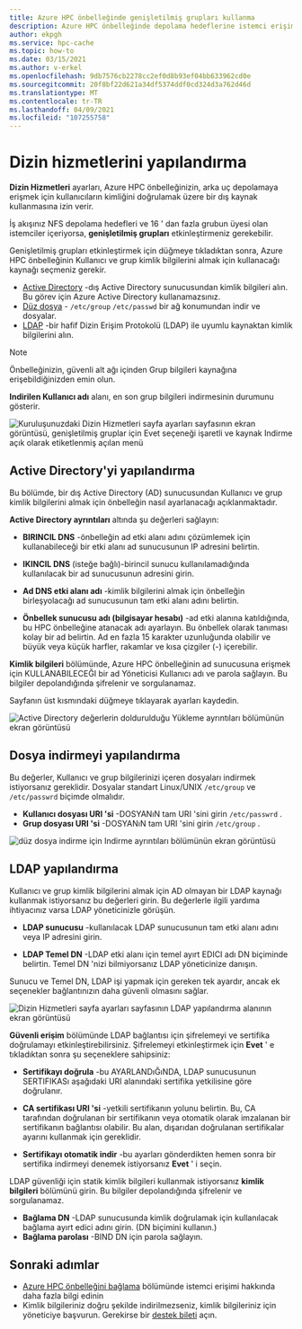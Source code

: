 ```yaml
---
title: Azure HPC önbelleğinde genişletilmiş grupları kullanma
description: Azure HPC önbelleğinde depolama hedeflerine istemci erişimi için dizin hizmetlerini yapılandırma
author: ekpgh
ms.service: hpc-cache
ms.topic: how-to
ms.date: 03/15/2021
ms.author: v-erkel
ms.openlocfilehash: 9db7576cb2278cc2ef0d8b93ef04bb633962cd0e
ms.sourcegitcommit: 20f8bf22d621a34df5374ddf0cd324d3a762d46d
ms.translationtype: MT
ms.contentlocale: tr-TR
ms.lasthandoff: 04/09/2021
ms.locfileid: "107255758"
---
```

# <a name="configure-directory-services"></a>Dizin hizmetlerini yapılandırma

**Dizin Hizmetleri** ayarları, Azure HPC önbelleğinizin, arka uç depolamaya erişmek için kullanıcıların kimliğini doğrulamak üzere bir dış kaynak kullanmasına izin verir.

İş akışınız NFS depolama hedefleri ve 16 ' dan fazla grubun üyesi olan istemciler içeriyorsa, **genişletilmiş grupları** etkinleştirmeniz gerekebilir.

Genişletilmiş grupları etkinleştirmek için düğmeye tıkladıktan sonra, Azure HPC önbelleğinin Kullanıcı ve grup kimlik bilgilerini almak için kullanacağı kaynağı seçmeniz gerekir.

* [Active Directory](#configure-active-directory) -dış Active Directory sunucusundan kimlik bilgileri alın. Bu görev için Azure Active Directory kullanamazsınız.
* [Düz dosya](#configure-file-download) - `/etc/group` `/etc/passwd` bir ağ konumundan indir ve dosyalar.
* [LDAP](#configure-ldap) -bir hafif Dizin Erişim Protokolü (LDAP) ile uyumlu kaynaktan kimlik bilgilerini alın.

> [!NOTE]
> Önbelleğinizin, güvenli alt ağı içinden Grup bilgileri kaynağına erişebildiğinizden emin olun.<!-- + details/examples -->

**Indirilen Kullanıcı adı** alanı, en son grup bilgileri indirmesinin durumunu gösterir.

![Kuruluşunuzdaki Dizin Hizmetleri sayfa ayarları sayfasının ekran görüntüsü, genişletilmiş gruplar için Evet seçeneği işaretli ve kaynak Indirme açık olarak etiketlenmiş açılan menü](media/directory-services-select-group-source.png)

## <a name="configure-active-directory"></a>Active Directory'yi yapılandırma

Bu bölümde, bir dış Active Directory (AD) sunucusundan Kullanıcı ve grup kimlik bilgilerini almak için önbelleğin nasıl ayarlanacağı açıklanmaktadır.

**Active Directory ayrıntıları** altında şu değerleri sağlayın:

* **BIRINCIL DNS** -önbelleğin ad etki alanı adını çözümlemek için kullanabileceği bir etki alanı ad sunucusunun IP adresini belirtin.

* **IKINCIL DNS** (isteğe bağlı)-birincil sunucu kullanılamadığında kullanılacak bir ad sunucusunun adresini girin.

* **Ad DNS etki alanı adı** -kimlik bilgilerini almak için önbelleğin birleşyolacağı ad sunucusunun tam etki alanı adını belirtin.

* **Önbellek sunucusu adı (bilgisayar hesabı)** -ad etki alanına katıldığında, bu HPC önbelleğine atanacak adı ayarlayın. Bu önbellek olarak tanıması kolay bir ad belirtin. Ad en fazla 15 karakter uzunluğunda olabilir ve büyük veya küçük harfler, rakamlar ve kısa çizgiler (-) içerebilir.

**Kimlik bilgileri** bölümünde, Azure HPC önbelleğinin ad sunucusuna erişmek için KULLANABILECEĞI bir ad Yöneticisi Kullanıcı adı ve parola sağlayın. Bu bilgiler depolandığında şifrelenir ve sorgulanamaz.

Sayfanın üst kısmındaki düğmeye tıklayarak ayarları kaydedin.

![Active Directory değerlerin doldurulduğu Yükleme ayrıntıları bölümünün ekran görüntüsü](media/group-download-details-ad.png)

## <a name="configure-file-download"></a>Dosya indirmeyi yapılandırma

Bu değerler, Kullanıcı ve grup bilgilerinizi içeren dosyaları indirmek istiyorsanız gereklidir. Dosyalar standart Linux/UNIX `/etc/group` ve `/etc/passwrd` biçimde olmalıdır.

* **Kullanıcı dosyası URI 'si** -DOSYANıN tam URI 'sini girin `/etc/passwrd` .
* **Grup dosyası URI 'si** -DOSYANıN tam URI 'sini girin `/etc/group` .

![düz dosya indirme için Indirme ayrıntıları bölümünün ekran görüntüsü](media/group-download-details-file.png)

## <a name="configure-ldap"></a>LDAP yapılandırma

Kullanıcı ve grup kimlik bilgilerini almak için AD olmayan bir LDAP kaynağı kullanmak istiyorsanız bu değerleri girin. Bu değerlerle ilgili yardıma ihtiyacınız varsa LDAP yöneticinizle görüşün.

* **LDAP sunucusu** -kullanılacak LDAP sunucusunun tam etki alanı adını veya IP adresini girin. <!-- only one, not up to 3 -->

* **LDAP Temel DN** -LDAP etki alanı için temel ayırt EDICI adı DN biçiminde belirtin. Temel DN 'nizi bilmiyorsanız LDAP yöneticinize danışın.

Sunucu ve Temel DN, LDAP işi yapmak için gereken tek ayardır, ancak ek seçenekler bağlantınızın daha güvenli olmasını sağlar.

![Dizin Hizmetleri sayfa ayarları sayfasının LDAP yapılandırma alanının ekran görüntüsü](media/group-download-details-ldap.png)

**Güvenli erişim** bölümünde LDAP bağlantısı için şifrelemeyi ve sertifika doğrulamayı etkinleştirebilirsiniz. Şifrelemeyi etkinleştirmek için **Evet** ' e tıkladıktan sonra şu seçeneklere sahipsiniz:

* **Sertifikayı doğrula** -bu AYARLANDıĞıNDA, LDAP sunucusunun SERTIFIKASı aşağıdaki URI alanındaki sertifika yetkilisine göre doğrulanır.

* **CA sertifikası URI 'si** -yetkili sertifikanın yolunu belirtin. Bu, CA tarafından doğrulanan bir sertifikanın veya otomatik olarak imzalanan bir sertifikanın bağlantısı olabilir. Bu alan, dışarıdan doğrulanan sertifikalar ayarını kullanmak için gereklidir.

* **Sertifikayı otomatik indir** -bu ayarları gönderdikten hemen sonra bir sertifika indirmeyi denemek istiyorsanız **Evet** ' i seçin.

LDAP güvenliği için statik kimlik bilgileri kullanmak istiyorsanız **kimlik bilgileri** bölümünü girin. Bu bilgiler depolandığında şifrelenir ve sorgulanamaz.

* **Bağlama DN** -LDAP sunucusunda kimlik doğrulamak için kullanılacak bağlama ayırt edici adını girin. (DN biçimini kullanın.)
* **Bağlama parolası** -BIND DN için parola sağlayın.

## <a name="next-steps"></a>Sonraki adımlar

* [Azure HPC önbelleğini bağlama](hpc-cache-mount.md) bölümünde istemci erişimi hakkında daha fazla bilgi edinin
* Kimlik bilgileriniz doğru şekilde indirilmezseniz, kimlik bilgileriniz için yöneticiye başvurun. Gerekirse bir [destek bileti](hpc-cache-support-ticket.md) açın.
